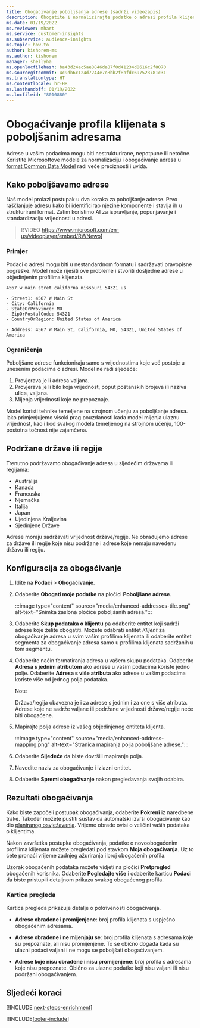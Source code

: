 ```yaml
---
title: Obogaćivanje poboljšanja adrese (sadrži videozapis)
description: Obogatite i normalizirajte podatke o adresi profila klijenata pomoću Microsoftovih modela.
ms.date: 01/19/2022
ms.reviewer: mhart
ms.service: customer-insights
ms.subservice: audience-insights
ms.topic: how-to
author: kishorem-ms
ms.author: kishorem
manager: shellyha
ms.openlocfilehash: ba43d24ac5ae8846da87f0d41234d8616c2f8070
ms.sourcegitcommit: 4c9db6c124d7244e7e8bb2f8bfdc697523781c31
ms.translationtype: HT
ms.contentlocale: hr-HR
ms.lasthandoff: 01/19/2022
ms.locfileid: "8010880"
---
```

# <a name="enrichment-of-customer-profiles-with-enhanced-addresses"></a>Obogaćivanje profila klijenata s poboljšanim adresama

Adrese u vašim podacima mogu biti nestrukturirane, nepotpune ili netočne. Koristite Microsoftove modele za normalizaciju i obogaćivanje adresa u [format Common Data Model](/common-data-model/schema/core/applicationcommon/address) radi veće preciznosti i uvida.

## <a name="how-we-enhance-addresses"></a>Kako poboljšavamo adrese

Naš model prolazi postupak u dva koraka za poboljšanje adrese. Prvo raščlanjuje adresu kako bi identificirao njezine komponente i stavlja ih u strukturirani format. Zatim koristimo AI za ispravljanje, popunjavanje i standardizaciju vrijednosti u adresi.

> [!VIDEO https://www.microsoft.com/en-us/videoplayer/embed/RWNewo]

### <a name="example"></a>Primjer

Podaci o adresi mogu biti u nestandardnom formatu i sadržavati pravopisne pogreške. Model može riješiti ove probleme i stvoriti dosljedne adrese u objedinjenim profilima klijenata.

```Input
4567 w main stret californa missouri 54321 us
```

```Output
- Street1: 4567 W Main St
- City: California
- StateOrProvince: MO
- ZipOrPostalCode: 54321
- CountryOrRegion: United States of America

- Address: 4567 W Main St, California, MO, 54321, United States of America
```

### <a name="limitations"></a>Ograničenja

Poboljšane adrese funkcioniraju samo s vrijednostima koje već postoje u unesenim podacima o adresi. Model ne radi sljedeće: 

1. Provjerava je li adresa valjana.
2. Provjerava je li bilo koja vrijednost, poput poštanskih brojeva ili naziva ulica, valjana.
3. Mijenja vrijednosti koje ne prepoznaje.

Model koristi tehnike temeljene na strojnom učenju za poboljšanje adresa. Iako primjenjujemo visoki prag pouzdanosti kada model mijenja ulaznu vrijednost, kao i kod svakog modela temeljenog na strojnom učenju, 100-postotna točnost nije zajamčena.

## <a name="supported-countries-or-regions"></a>Podržane države ili regije

Trenutno podržavamo obogaćivanje adresa u sljedećim državama ili regijama: 

- Australija
- Kanada
- Francuska
- Njemačka
- Italija
- Japan
- Ujedinjena Kraljevina
- Sjedinjene Države

Adrese moraju sadržavati vrijednost države/regije. Ne obrađujemo adrese za države ili regije koje nisu podržane i adrese koje nemaju navedenu državu ili regiju.

## <a name="configure-the-enrichment"></a>Konfiguracija za obogaćivanje

1. Idite na **Podaci** > **Obogaćivanje**.

1. Odaberite **Obogati moje podatke** na pločici **Poboljšane adrese**.

   :::image type="content" source="media/enhanced-addresses-tile.png" alt-text="Snimka zaslona pločice poboljšanih adresa.":::

1. Odaberite **Skup podataka o klijentu** pa odaberite entitet koji sadrži adrese koje želite obogatiti. Možete odabrati entitet *Klijent* za obogaćivanje adresa u svim vašim profilima klijenata ili odaberite entitet segmenta za obogaćivanje adresa samo u profilima klijenata sadržanih u tom segmentu.

1. Odaberite način formatiranja adresa u vašem skupu podataka. Odaberite **Adresa s jednim atributom** ako adrese u vašim podacima koriste jedno polje. Odaberite **Adresa s više atributa** ako adrese u vašim podacima koriste više od jednog polja podataka.

   > [!NOTE]
   > Država/regija obavezna je i za adrese s jednim i za one s više atributa. Adrese koje ne sadrže valjane ili podržane vrijednosti države/regije neće biti obogaćene.

1.  Mapirajte polja adrese iz vašeg objedinjenog entiteta klijenta.

    :::image type="content" source="media/enhanced-address-mapping.png" alt-text="Stranica mapiranja polja poboljšane adrese.":::

1. Odaberite **Sljedeće** da biste dovršili mapiranje polja.

1. Navedite naziv za obogaćivanje i izlazni entitet.

1. Odaberite **Spremi obogaćivanje** nakon pregledavanja svojih odabira.

## <a name="enrichment-results"></a>Rezultati obogaćivanja

Kako biste započeli postupak obogaćivanja, odaberite **Pokreni** iz naredbene trake. Također možete pustiti sustav da automatski izvrši obogaćivanje kao dio [ planiranog osvježavanja](system.md#schedule-tab). Vrijeme obrade ovisi o veličini vaših podataka o klijentima.

Nakon završetka postupka obogaćivanja, podatke o novoobogaćenim profilima klijenata možete pregledati pod stavkom **Moja obogaćivanja**. Uz to ćete pronaći vrijeme zadnjeg ažuriranja i broj obogaćenih profila.

Uzorak obogaćenih podataka možete vidjeti na pločici **Pretpregled** obogaćenih korisnika. Odaberite **Pogledajte više** i odaberite karticu **Podaci** da biste pristupili detaljnom prikazu svakog obogaćenog profila.

### <a name="overview-card"></a>Kartica pregleda

Kartica pregleda prikazuje detalje o pokrivenosti obogaćivanja. 

* **Adrese obrađene i promijenjene**: broj profila klijenata s uspješno obogaćenim adresama.

* **Adrese obrađene i ne mijenjaju se**: broj profila klijenata s adresama koje su prepoznate, ali nisu promijenjene. To se obično događa kada su ulazni podaci valjani i ne mogu se poboljšati obogaćivanjem.

* **Adrese koje nisu obrađene i nisu promijenjene**: broj profila s adresama koje nisu prepoznate. Obično za ulazne podatke koji nisu valjani ili nisu podržani obogaćivanjem.

## <a name="next-steps"></a>Sljedeći koraci

[!INCLUDE [next-steps-enrichment](../includes/next-steps-enrichment.md)]

[!INCLUDE[footer-include](../includes/footer-banner.md)]
